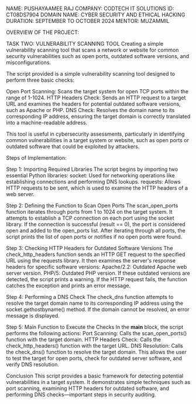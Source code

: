NAME: PUSHAYAAMEE RAJ 
COMPANY: CODTECH IT SOLUTIONS 
ID: CT08DS7904 
DOMAIN NAME: CYBER SECURITY AND ETHICAL HACKING 
DURATION: SEPTEMBER TO OCTOBER 2024 
MENTOR: MUZAMMIL

OVERVIEW OF THE PROJECT:

TASK TWO: VULNERABILITY SCANNING TOOL
Creating a simple vulnerability scanning tool that scans a network or website
for common security vulnerabilities such as open ports, outdated software
versions, and misconfigurations.

The script provided is a simple vulnerability scanning tool designed to perform three basic checks:

Open Port Scanning: Scans the target system for open TCP ports within the range of 1-1024.
HTTP Headers Check: Sends an HTTP request to a target URL and examines the headers for potential outdated software versions, such as Apache or PHP.
DNS Check: Resolves the domain name to its corresponding IP address, ensuring the target domain is correctly translated into a machine-readable address.

This tool is useful in cybersecurity assessments, particularly in identifying common vulnerabilities in a target system or website, such as open ports or outdated software that could be exploited by attackers.

Steps of Implementation: 

Step 1: Importing Required Libraries
The script begins by importing two essential Python libraries:
socket: Used for networking operations like establishing connections and performing DNS lookups.
requests: Allows HTTP requests to be sent, which is used to examine the HTTP headers of a web server.

Step 2: Defining the Function to Scan Open Ports
The scan_open_ports function iterates through ports from 1 to 1024 on the target system. It attempts to establish a TCP connection on each port using the socket library.
If the connection is successful (result == 0), the port is considered open and added to the open_ports list.
After iterating through all ports, the script prints the list of open ports or notifies if no open ports were found.

Step 3: Checking HTTP Headers for Outdated Software Versions
The check_http_headers function sends an HTTP GET request to the specified URL using the requests library. It then examines the server's response headers for specific software versions:
Apache/2.2: Outdated Apache web server version.
PHP/5: Outdated PHP version.
If these outdated versions are detected, the script prints a warning. If the HTTP request fails, the function catches the exception and prints an error message.

Step 4: Performing a DNS Check
The check_dns function attempts to resolve the target domain name to its corresponding IP address using the socket.gethostbyname() method. 
If the domain cannot be resolved, an error message is displayed.

Step 5: Main Function to Execute the Checks
In the __main__ block, the script performs the following actions:
Port Scanning: Calls the scan_open_ports() function with the target domain.
HTTP Headers Check: Calls the check_http_headers() function with the target URL.
DNS Resolution: Calls the check_dns() function to resolve the target domain.
This allows the user to test the target for open ports, check for outdated server software, and verify DNS resolution.

Conclusion
This script provides a basic framework for detecting potential vulnerabilities in a target system. 
It demonstrates simple techniques such as port scanning, examining HTTP headers for outdated software, and performing DNS checks—important steps in security auditing.




